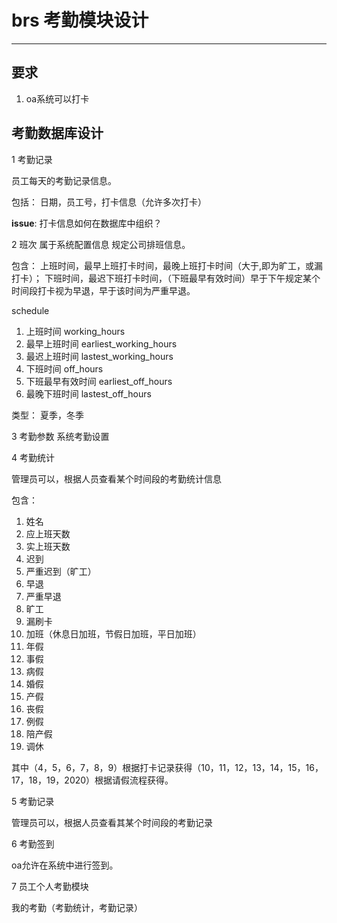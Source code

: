 # brs 考勤模块设计

---
## 要求
1. oa系统可以打卡


## 考勤数据库设计

1 考勤记录

员工每天的考勤记录信息。

包括： 日期，员工号，打卡信息（允许多次打卡）

**issue**: 打卡信息如何在数据库中组织？

2 班次 属于系统配置信息 规定公司排班信息。

包含： 上班时间，最早上班打卡时间，最晚上班打卡时间（大于,即为旷工，或漏打卡）；
下班时间，最迟下班打卡时间，（下班最早有效时间）早于下午规定某个时间段打卡视为早退，早于该时间为严重早退。

schedule

1. 上班时间    working_hours 
2. 最早上班时间 earliest_working_hours
3. 最迟上班时间 lastest_working_hours
4. 下班时间  off_hours
5. 下班最早有效时间  earliest_off_hours
6. 最晚下班时间 lastest_off_hours

类型： 夏季，冬季

3 考勤参数
系统考勤设置

4 考勤统计

管理员可以，根据人员查看某个时间段的考勤统计信息

包含：
1. 姓名
2. 应上班天数
3. 实上班天数
4. 迟到
5. 严重迟到（旷工）
6. 早退
7. 严重早退
8. 旷工
9. 漏刷卡
10. 加班（休息日加班，节假日加班，平日加班）
11. 年假
12. 事假
13. 病假
14. 婚假
15. 产假
17. 丧假
18. 例假
19. 陪产假
20. 调休

其中（4，5，6，7，8，9）根据打卡记录获得（10，11，12，13，14，15，16，17，18，19，2020）根据请假流程获得。


5 考勤记录

管理员可以，根据人员查看其某个时间段的考勤记录

6 考勤签到

oa允许在系统中进行签到。

7 员工个人考勤模块

我的考勤（考勤统计，考勤记录）




